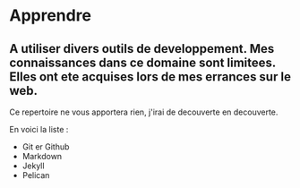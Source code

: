 # Apprendre

A utiliser divers outils de developpement. Mes connaissances dans ce domaine sont limitees. Elles ont ete acquises lors de mes errances sur le web.
------
Ce repertoire ne vous apportera rien, j'irai de decouverte en decouverte.

En voici la liste :
* Git er Github
* Markdown
* Jekyll
* Pelican
